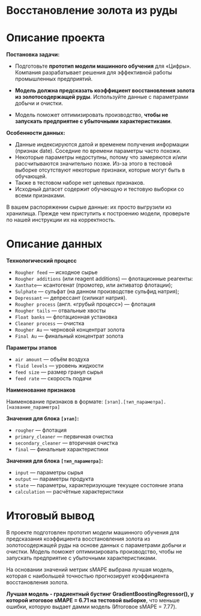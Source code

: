 # Восстановление золота из руды

# Описание проекта  

**Постановка задачи:**
- Подготовьте **прототип модели машинного обучения** для «Цифры». Компания разрабатывает решения для эффективной работы промышленных предприятий.

- **Модель должна предсказать коэффициент восстановления золота из золотосодержащей руды**. Используйте данные с параметрами добычи и очистки. 

- Модель поможет оптимизировать производство, **чтобы не запускать предприятие с убыточными характеристиками**.


**Особенности данных:**
- Данные индексируются датой и временем получения информации (признак date). Соседние по времени параметры часто похожи.
- Некоторые параметры недоступны, потому что замеряются и/или рассчитываются значительно позже. Из-за этого в тестовой выборке отсутствуют некоторые признаки, которые могут быть в обучающей. 
- Также в тестовом наборе нет целевых признаков.
- Исходный датасет содержит обучающую и тестовую выборки со всеми признаками.

В вашем распоряжении сырые данные: их просто выгрузили из хранилища. Прежде чем приступить к построению модели, проверьте по нашей инструкции их на корректность.


# Описание данных

**Технологический процесс**
- `Rougher feed` — исходное сырье
- `Rougher additions` (или reagent additions) — флотационные реагенты: 
 - `Xanthate`— ксантогенат (промотер, или активатор флотации);
 - `Sulphate` — сульфат (на данном производстве сульфид натрия);
 - `Depressant` — депрессант (силикат натрия).
- `Rougher process` (англ. «грубый процесс») — флотация
- `Rougher tails` — отвальные хвосты
- `Float banks` — флотационная установка
- `Cleaner process` — очистка
- `Rougher Au` — черновой концентрат золота
- `Final Au` — финальный концентрат золота

**Параметры этапов**
- `air amount` — объём воздуха
- `fluid levels` — уровень жидкости
- `feed size`  — размер гранул сырья
- `feed rate` — скорость подачи

**Наименование признаков** 

Наименование признаков в формате:
`[этап].[тип_параметра].[название_параметра]`

**Значения для блока `[этап]`:**
- `rougher` — флотация
- `primary_cleaner` — первичная очистка
- `secondary_cleaner` — вторичная очистка
- `final` — финальные характеристики

**Значения для блока `[тип_параметра]`:**
- `input` — параметры сырья
- `output` — параметры продукта
- `state` — параметры, характеризующие текущее состояние этапа
- `calculation` — расчётные характеристики



# Итоговый вывод

В проекте подготовлен прототип модели машинного обучения для предсказания коэффициента восстановления золота из золотосодержащей руды на основе данных с параметрами добычи и очистки. Модель поможет оптимизировать производство, чтобы не запускать предприятие с убыточными характеристиками.

На основании значений метрик sMAPE выбрана лучшая модель, которая с наибольшей точностью прогнозирует коэффициента восстановления золота. 


**Лучшая модель -  градиентный бустинг GradientBoostingRegressor(), у которой итоговое sMAPE =  6.71 на тестовой выборке**, что меньше ошибки, которую выдает дамми модель (Итоговое sMAPE = 7.77).



```python

```
